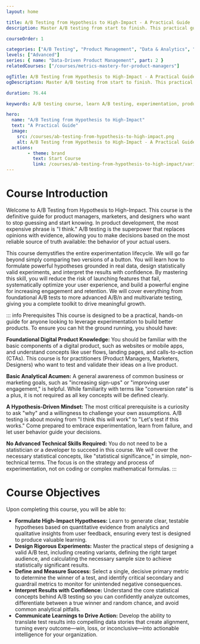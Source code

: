 ```yaml
---
layout: home

title: A/B Testing from Hypothesis to High-Impact - A Practical Guide
description: Master A/B testing from start to finish. This practical guide teaches you to formulate data-driven hypotheses, design rigorous experiments, interpret results with confidence, and drive business growth. Move from guesswork to data-informed decisions.

courseOrder: 1

categories: ["A/B Testing", "Product Management", "Data & Analytics", "Marketing"]
levels: ["Advanced"]
series: { name: "Data-Driven Product Management", part: 2 }
relatedCourses: ["/courses/metrics-mastery-for-product-managers"]

ogTitle: A/B Testing from Hypothesis to High-Impact - A Practical Guide
ogDescription: Master A/B testing from start to finish. This practical guide teaches you to formulate data-driven hypotheses, design rigorous experiments, interpret results with confidence, and drive business growth. Move from guesswork to data-informed decisions.

duration: 76.44

keywords: A/B testing course, learn A/B testing, experimentation, product management, data-driven decisions, conversion rate optimization, CRO, hypothesis testing, statistical significance

hero:
  name: "A/B Testing from Hypothesis to High-Impact"
  text: "A Practical Guide"
  image:
    src: /courses/ab-testing-from-hypothesis-to-high-impact.png
    alt: A/B Testing from Hypothesis to High-Impact - A Practical Guide
  actions:
        - theme: brand
          text: Start Course
          link: /courses/ab-testing-from-hypothesis-to-high-impact/variant-1_foundations-of-high-impact-ab-testing
---
```

# Course Introduction

Welcome to A/B Testing from Hypothesis to High-Impact. This course is the definitive guide for product managers, marketers, and designers who want to stop guessing and start knowing. In product development, the most expensive phrase is "I think." A/B testing is the superpower that replaces opinions with evidence, allowing you to make decisions based on the most reliable source of truth available: the behavior of your actual users.

This course demystifies the entire experimentation lifecycle. We will go far beyond simply comparing two versions of a button. You will learn how to formulate powerful hypotheses grounded in real data, design statistically valid experiments, and interpret the results with confidence. By mastering this skill, you will reduce the risk of launching features that fail, systematically optimize your user experience, and build a powerful engine for increasing engagement and retention. We will cover everything from foundational A/B tests to more advanced A/B/n and multivariate testing, giving you a complete toolkit to drive meaningful growth.

::: info Prerequisites
This course is designed to be a practical, hands-on guide for anyone looking to leverage experimentation to build better products. To ensure you can hit the ground running, you should have:

**Foundational Digital Product Knowledge:** You should be familiar with the basic components of a digital product, such as websites or mobile apps, and understand concepts like user flows, landing pages, and calls-to-action (CTAs). This course is for practitioners (Product Managers, Marketers, Designers) who want to test and validate their ideas on a live product.

**Basic Analytical Acumen:** A general awareness of common business or marketing goals, such as "increasing sign-ups" or "improving user engagement," is helpful. While familiarity with terms like "conversion rate" is a plus, it is not required as all key concepts will be defined clearly.

**A Hypothesis-Driven Mindset:** The most critical prerequisite is a curiosity to ask "why" and a willingness to challenge your own assumptions. A/B testing is about moving from "I think this will work" to "Let's test if this works." Come prepared to embrace experimentation, learn from failure, and let user behavior guide your decisions.

**No Advanced Technical Skills Required:** You do not need to be a statistician or a developer to succeed in this course. We will cover the necessary statistical concepts, like "statistical significance," in simple, non-technical terms. The focus is on the strategy and process of experimentation, not on coding or complex mathematical formulas.
:::

# Course Objectives

Upon completing this course, you will be able to:

* **Formulate High-Impact Hypotheses:** Learn to generate clear, testable hypotheses based on quantitative evidence from analytics and qualitative insights from user feedback, ensuring every test is designed to produce valuable learning.
* **Design Rigorous Experiments:** Master the practical steps of designing a valid A/B test, including creating variants, defining the right target audience, and calculating the necessary sample size to achieve statistically significant results.
* **Define and Measure Success:** Select a single, decisive primary metric to determine the winner of a test, and identify critical secondary and guardrail metrics to monitor for unintended negative consequences.
* **Interpret Results with Confidence:** Understand the core statistical concepts behind A/B testing so you can confidently analyze outcomes, differentiate between a true winner and random chance, and avoid common analytical pitfalls.
* **Communicate Learnings to Drive Action:** Develop the ability to translate test results into compelling data stories that create alignment, turning every outcome—win, loss, or inconclusive—into actionable intelligence for your organization.

<br/><StartCourseButton :link="$frontmatter.hero.actions[0].link" text="Get Started" />
